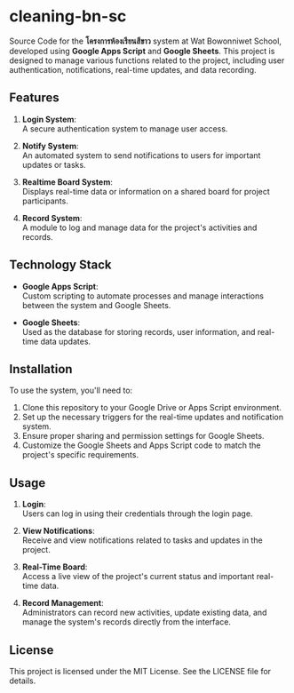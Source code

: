 
# cleaning-bn-sc

Source Code for the **โครงการห้องเรียนสีขาว** system at Wat Bowonniwet School, developed using **Google Apps Script** and **Google Sheets**. This project is designed to manage various functions related to the project, including user authentication, notifications, real-time updates, and data recording.

## Features

1.  **Login System**:  
    A secure authentication system to manage user access.
    
2.  **Notify System**:  
    An automated system to send notifications to users for important updates or tasks.
    
3.  **Realtime Board System**:  
    Displays real-time data or information on a shared board for project participants.
    
4.  **Record System**:  
    A module to log and manage data for the project's activities and records.
    

## Technology Stack

-   **Google Apps Script**:  
    Custom scripting to automate processes and manage interactions between the system and Google Sheets.
    
-   **Google Sheets**:  
    Used as the database for storing records, user information, and real-time data updates.
    

## Installation

To use the system, you'll need to:

1.  Clone this repository to your Google Drive or Apps Script environment.
2.  Set up the necessary triggers for the real-time updates and notification system.
3.  Ensure proper sharing and permission settings for Google Sheets.
4.  Customize the Google Sheets and Apps Script code to match the project's specific requirements.

## Usage

1.  **Login**:  
    Users can log in using their credentials through the login page.
    
2.  **View Notifications**:  
    Receive and view notifications related to tasks and updates in the project.
    
3.  **Real-Time Board**:  
    Access a live view of the project's current status and important real-time data.
    
4.  **Record Management**:  
    Administrators can record new activities, update existing data, and manage the system's records directly from the interface.
    

## License

This project is licensed under the MIT License. See the LICENSE file for details.
